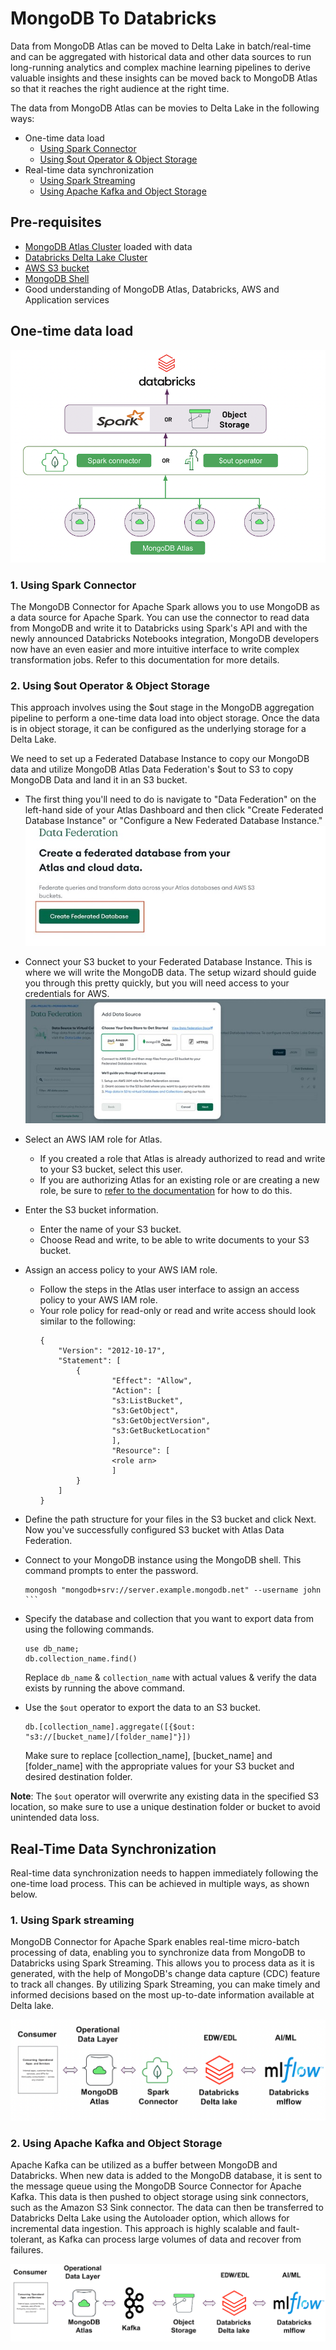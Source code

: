 # MongoDB To Databricks
Data from MongoDB Atlas can be moved to Delta Lake in batch/real-time and can be aggregated with historical data and other data sources to run long-running analytics and complex machine learning pipelines to derive valuable insights and these insights can be moved back to MongoDB Atlas so that it reaches the right audience at the right time.

The data from MongoDB Atlas can be movies to Delta Lake in the following ways:
- One-time data load
    - [Using Spark Connector](#1-using-spark-connector)
    - [Using $out Operator & Object Storage](#2-using-out-operator--object-storage)
- Real-time data synchronization
    - [Using Spark Streaming](#1-using-spark-streaming)
    - [Using Apache Kafka and Object Storage](#2-using-apache-kafka-and-object-storage)

## Pre-requisites
- [MongoDB Atlas Cluster](https://www.mongodb.com/docs/atlas/tutorial/deploy-free-tier-cluster/) loaded with data
- [Databricks Delta Lake Cluster](https://www.databricks.com/product/delta-lake-on-databricks)
- [AWS S3 bucket](https://aws.amazon.com/s3/)
- [MongoDB Shell](https://www.mongodb.com/try/download/shell)
- Good understanding of MongoDB Atlas, Databricks, AWS and Application services



## One-time data load
![One-time-data-load](/images/one-time-data-load.png)


### 1. Using Spark Connector
The MongoDB Connector for Apache Spark allows you to use MongoDB as a data source for Apache Spark. You can use the connector to read data from MongoDB and write it to Databricks using Spark's API and with the newly announced Databricks Notebooks integration, MongoDB developers now have an even easier and more intuitive interface to write complex transformation jobs. Refer to this documentation for more details.
 
 
### 2. Using $out Operator & Object Storage
This approach involves using the $out stage in the MongoDB aggregation pipeline to perform a one-time data load into object storage. Once the data is in object storage, it can be configured as the underlying storage for a Delta Lake.

We need to set up a Federated Database Instance to copy our MongoDB data and utilize MongoDB Atlas Data Federation's $out to S3 to copy MongoDB Data and land it in an S3 bucket. 

- The first thing you'll need to do is navigate to "Data Federation" on the left-hand side of your Atlas Dashboard and then click "Create Federated Database Instance" or "Configure a New Federated Database Instance."
    ![Data Federation](/images/data_federation.jpeg)

- Connect your S3 bucket to your Federated Database Instance. This is where we will write the MongoDB data. The setup wizard should guide you through this pretty quickly, but you will need access to your credentials for AWS.
    ![Add data source](/images/add_data_source.jpeg)

- Select an AWS IAM role for Atlas.
    - If you created a role that Atlas is already authorized to read and write to your S3 bucket, select this user.
    - If you are authorizing Atlas for an existing role or are creating a new role, be sure to [refer to the documentation](https://docs.mongodb.com/datalake/deployment/deploy-s3/?_ga=2.93289885.12980670.1672725304-988028800.1667488630#select-an-iam-role-for) for how to do this.

- Enter the S3 bucket information.
    - Enter the name of your S3 bucket.
    - Choose Read and write, to be able to write documents to your S3 bucket.

- Assign an access policy to your AWS IAM role.
    - Follow the steps in the Atlas user interface to assign an access policy to your AWS IAM role.
    - Your role policy for read-only or read and write access should look similar to the following:
        ```
        {
            "Version": "2012-10-17",
            "Statement": [
                {
                        "Effect": "Allow",
                        "Action": [
                        "s3:ListBucket",
                        "s3:GetObject",
                        "s3:GetObjectVersion",
                        "s3:GetBucketLocation"
                        ],
                        "Resource": [
                        <role arn>
                        ]
                }
            ]
        }
        ```

- Define the path structure for your files in the S3 bucket and click Next. Now you've successfully configured S3 bucket with Atlas Data Federation.

- Connect to your MongoDB instance using the MongoDB shell. This command prompts to enter the password.
    ````
    mongosh "mongodb+srv://server.example.mongodb.net" --username john
    ```

- Specify the database and collection that you want to export data from using the following commands.
    ```
    use db_name;
    db.collection_name.find()
    ```
    Replace `db_name` & `collection_name` with actual values & verify the data exists by running the above command.

- Use the `$out` operator to export the data to an S3 bucket. 
    ```
    db.[collection_name].aggregate([{$out: "s3://[bucket_name]/[folder_name]"}])
    ```
    Make sure to replace [collection_name], [bucket_name] and [folder_name] with the appropriate values for your S3 bucket and desired destination folder.

**Note**: The `$out` operator will overwrite any existing data in the specified S3 location, so make sure to use a unique destination folder or bucket to avoid unintended data loss.

## Real-Time Data Synchronization
Real-time data synchronization needs to happen immediately following the one-time load process. This can be achieved in multiple ways, as shown below.


### 1. Using Spark streaming
MongoDB Connector for Apache Spark enables real-time micro-batch processing of data, enabling you to synchronize data from MongoDB to Databricks using Spark Streaming. This allows you to process data as it is generated, with the help of MongoDB's change data capture (CDC) feature to track all changes. By utilizing Spark Streaming, you can make timely and informed decisions based on the most up-to-date information available at Delta lake.

![Real-time-sync-using-spark](/images/real-time-sync-using-spark.png)


### 2. Using Apache Kafka and Object Storage 
Apache Kafka can be utilized as a buffer between MongoDB and Databricks. When new data is added to the MongoDB database, it is sent to the message queue using the MongoDB Source Connector for Apache Kafka. This data is then pushed to object storage using sink connectors, such as the Amazon S3 Sink connector. The data can then be transferred to Databricks Delta Lake using the Autoloader option, which allows for incremental data ingestion. This approach is highly scalable and fault-tolerant, as Kafka can process large volumes of data and recover from failures.

![Real-time-sync-using-kafka](/images/real-time-sync-using-kafka.png)